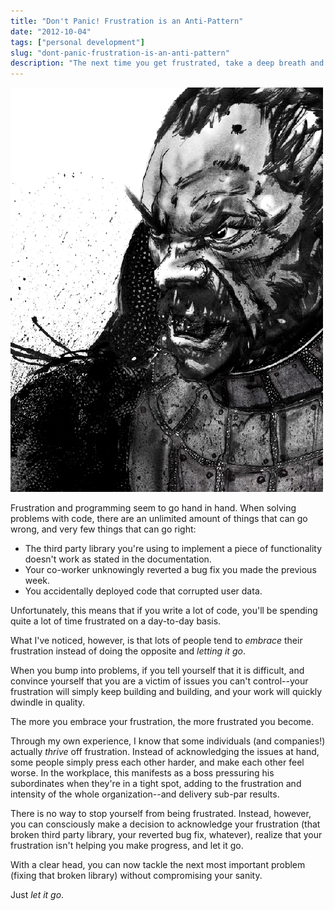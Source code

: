 ```yaml
---
title: "Don't Panic! Frustration is an Anti-Pattern"
date: "2012-10-04"
tags: ["personal development"]
slug: "dont-panic-frustration-is-an-anti-pattern"
description: "The next time you get frustrated, take a deep breath and relax.  Coding when you're frustrated isn't going to help anyone."
---
```



![Warrior Face Sketch][]


Frustration and programming seem to go hand in hand.  When solving problems
with code, there are an unlimited amount of things that can go wrong, and very
few things that can go right:

-   The third party library you're using to implement a piece of functionality
    doesn't work as stated in the documentation.
-   Your co-worker unknowingly reverted a bug fix you made the previous week.
-   You accidentally deployed code that corrupted user data.

Unfortunately, this means that if you write a lot of code, you'll be spending
quite a lot of time frustrated on a day-to-day basis.

What I've noticed, however, is that lots of people tend to *embrace* their
frustration instead of doing the opposite and *letting it go*.

When you bump into problems, if you tell yourself that it is difficult, and
convince yourself that you are a victim of issues you can't control--your
frustration will simply keep building and building, and your work will quickly
dwindle in quality.

The more you embrace your frustration, the more frustrated you become.

Through my own experience, I know that some individuals (and companies!)
actually *thrive* off frustration.  Instead of acknowledging the issues at
hand, some people simply press each other harder, and make each other feel
worse.  In the workplace, this manifests as a boss pressuring his subordinates
when they're in a tight spot, adding to the frustration and intensity of the
whole organization--and delivery sub-par results.

There is no way to stop yourself from being frustrated.  Instead, however, you
can consciously make a decision to acknowledge your frustration (that broken
third party library, your reverted bug fix, whatever), realize that your
frustration isn't helping you make progress, and let it go.

With a clear head, you can now tackle the next most important problem (fixing
that broken library) without compromising your sanity.

Just *let it go*.


  [Warrior Face Sketch]: /static/images/2012/warrior-face-sketch.png "Warrior Face Sketch"

